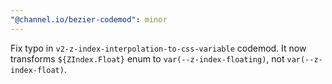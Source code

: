 ```yaml
---
"@channel.io/bezier-codemod": minor
---
```


Fix typo in `v2-z-index-interpolation-to-css-variable` codemod. It now transforms `${ZIndex.Float}` enum to `var(--z-index-floating)`, not `var(--z-index-float)`.

